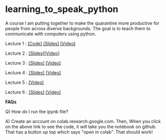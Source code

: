 # learning_to_speak_python
A course I am putting together to make the quarantine more productive for people from across diverse backgrounds. The goal is to teach them to communicate with computers using python.


Lecture 1 : [[Code]](https://github.com/Spandan-Madan/learning_to_speak_python/blob/master/Lecture_Code/Lecture_1.ipynb) [[Slides]](https://github.com/Spandan-Madan/learning_to_speak_python/blob/master/Lecture_Slides/Lecture%201%20-%20Hello%2C%20world!.pdf) [[Video]](https://www.youtube.com/watch?v=eX5CGX1s_CM)

Lecture 2 : [[Slides]](https://github.com/Spandan-Madan/learning_to_speak_python/blob/master/Lecture_Slides/Lecture_2%20-%20StackOverflow%20et%20al.pdf)[[Video]](https://www.youtube.com/watch?v=sbaAJcfWvAU)

Lecture 3 : [[Slides]](https://github.com/Spandan-Madan/learning_to_speak_python/blob/master/Lecture_Slides/Lecture%203%20-%20Learning%20to%20scrape%20the%20web.pdf) [[Video]](https://www.youtube.com/watch?v=t2ZUNF5J2A0)

Lecture 4 : [[Slides]](https://github.com/Spandan-Madan/learning_to_speak_python/blob/master/Lecture_Slides/Lecture%204%20-%20Important%2C%20boring%20stuff.pdf) [[Video]](https://www.youtube.com/watch?v=6q7LoSOAG8o)

Lecture 5 : [[Video]](https://www.youtube.com/watch?v=LI617VqIA3k)

Lecture 6 : [[Slides]](https://github.com/Spandan-Madan/learning_to_speak_python/blob/master/Lecture_Slides/Lecture%206.pdf) [[Video]](https://www.youtube.com/watch?v=TYJD3tuqZHM)

**FAQs**

Q) How do I run the ipynb file?

A) Create an account on colab.research.google.com. Then, When you click on the above link to see the code, it will take you the notebook on github. That has a button up top which says "open in colab". That should work!
